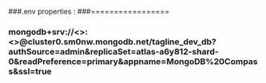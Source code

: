 
###.env properties :
###=================
### mongodb+srv://<>:<>@cluster0.sm0nw.mongodb.net/tagline_dev_db?authSource=admin&replicaSet=atlas-a6y812-shard-0&readPreference=primary&appname=MongoDB%20Compass&ssl=true

